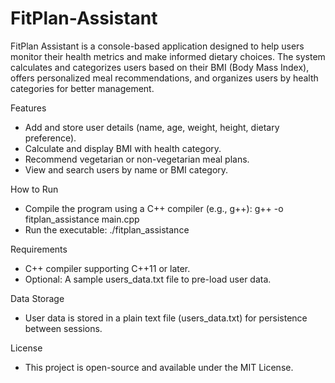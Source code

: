# FitPlan-Assistant
FitPlan Assistant is a console-based application designed to help users monitor their health metrics and make informed dietary choices. The system calculates and categorizes users based on their BMI (Body Mass Index), offers personalized meal recommendations, and organizes users by health categories for better management.


Features
* Add and store user details (name, age, weight, height, dietary preference).
* Calculate and display BMI with health category.
* Recommend vegetarian or non-vegetarian meal plans.
* View and search users by name or BMI category.

  
How to Run
* Compile the program using a C++ compiler (e.g., g++):
g++ -o fitplan_assistance main.cpp
* Run the executable:
./fitplan_assistance


Requirements
* C++ compiler supporting C++11 or later.
* Optional: A sample users_data.txt file to pre-load user data.

  
Data Storage

* User data is stored in a plain text file (users_data.txt) for persistence between sessions.


License

* This project is open-source and available under the MIT License.
